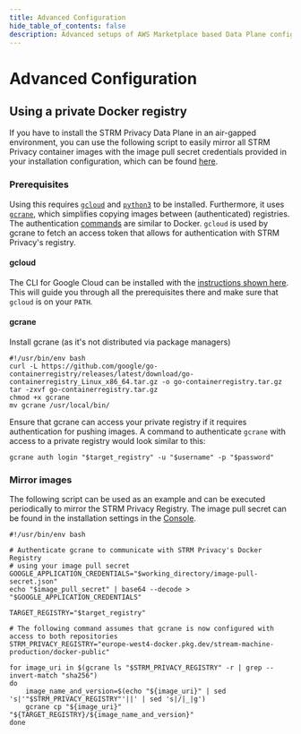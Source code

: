 ```yaml
---
title: Advanced Configuration
hide_table_of_contents: false
description: Advanced setups of AWS Marketplace based Data Plane configurations.
---
```


# Advanced Configuration

## Using a private Docker registry

If you have to install the STRM Privacy Data Plane in an air-gapped environment, you can use the following script to
easily mirror all STRM Privacy container images with the image pull secret credentials provided in your installation
configuration, which can be found [here](https://console.strmprivacy.io/settings/installation).

### Prerequisites
Using this requires [`gcloud`](https://cloud.google.com/sdk/docs) and [`python3`](https://www.python.org/downloads) to be
installed.
Furthermore, it uses [`gcrane`](https://github.com/google/go-containerregistry/tree/main/cmd/gcrane), which
simplifies copying images between (authenticated) registries. The
authentication [commands](https://github.com/google/go-containerregistry/tree/main/cmd/gcrane) are similar to
Docker. `gcloud` is used by gcrane to fetch an access token that allows for authentication with STRM Privacy's registry.

#### gcloud

The CLI for Google Cloud can be installed with the [instructions shown here](https://cloud.google.com/sdk/docs/install-sdk). This will guide you through all the prerequisites there and make sure that `gcloud` is on your `PATH`.

#### gcrane
Install gcrane (as it's not distributed via package managers)
```shell showLineNumbers
#!/usr/bin/env bash
curl -L https://github.com/google/go-containerregistry/releases/latest/download/go-containerregistry_Linux_x86_64.tar.gz -o go-containerregistry.tar.gz
tar -zxvf go-containerregistry.tar.gz
chmod +x gcrane
mv gcrane /usr/local/bin/
```

Ensure that gcrane can access your private registry if it requires authentication for pushing images. A command to authenticate `gcrane` with access to a private registry would look similar to this:
```shell placeholders target_registry=Target Registry, username=Registry Username, password=Registry Password
gcrane auth login "$target_registry" -u "$username" -p "$password"
```

### Mirror images
The following script can be used as an example and can be executed periodically to mirror the STRM Privacy Registry.
The image pull secret can be found in the installation settings in the [Console](https://console.strmprivacy.io/settings/installation).

```shell showLineNumbers wordWrap=true placeholders image_pull_secret=Docker Image Pull Secret, target_registry=Your Private Registry Host, working_directory=Script Working Directory
#!/usr/bin/env bash

# Authenticate gcrane to communicate with STRM Privacy's Docker Registry
# using your image pull secret
GOOGLE_APPLICATION_CREDENTIALS="$working_directory/image-pull-secret.json"
echo "$image_pull_secret" | base64 --decode > "$GOOGLE_APPLICATION_CREDENTIALS"

TARGET_REGISTRY="$target_registry"

# The following command assumes that gcrane is now configured with access to both repositories
STRM_PRIVACY_REGISTRY="europe-west4-docker.pkg.dev/stream-machine-production/docker-public"

for image_uri in $(gcrane ls "$STRM_PRIVACY_REGISTRY" -r | grep --invert-match "sha256")
do
    image_name_and_version=$(echo "${image_uri}" | sed 's|'"$STRM_PRIVACY_REGISTRY"'||' | sed 's|/|_|g')
    gcrane cp "${image_uri}" "${TARGET_REGISTRY}/${image_name_and_version}"
done
```
